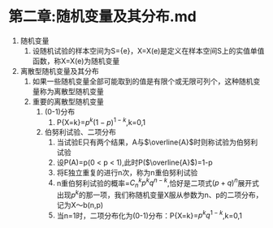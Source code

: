 
# 第二章:随机变量及其分布.md

1. 随机变量
   1. 设随机试验的样本空间为S={e}，X=X(e)是定义在样本空间S上的实值单值函数，称X=X(e)为随机变量
2. 离散型随机变量及其分布
   1. 如果一些随机变量全部可能取到的值是有限个或无限可列个，这种随机变量称为离散型随机变量
   2. 重要的离散型随机变量
      1. (0-1)分布
         1. P{X=k}=$p^k(1-p)^{1-k}$,k=0,1
      2. 伯努利试验、二项分布
         1. 当试验E只有两个结果，A与$\overline{A}$时则称试验为伯努利试验
         2. 设P(A)=p(0 < p < 1),此时P($\overline{A}$)=1-p
         3. 将E独立重复的进行n次，称为n重伯努利试验
         4. n重伯努利试验的概率=$C_n^kp^kq^{n-k}$,恰好是二项式$(p+q)^n$展开式出现$p^k$的那一项，我们称随机变量X服从参数为n、p的二项分布，记为X～b(n,p)
         5. 当n=1时，二项分布化为(0-1)分布：P{X=k}=$p^kq^{1-k}$,k=0,1
